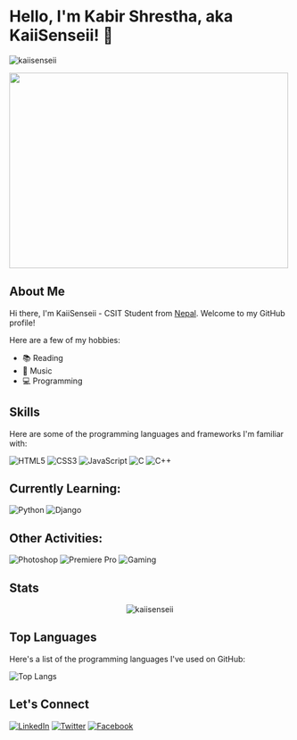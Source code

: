 # Hello, I'm Kabir Shrestha, aka KaiiSenseii! 👋
<p align="left"> <img src="https://komarev.com/ghpvc/?username=kaiisenseii&label=Profile%20views&color=0e75b6&style=flat" alt="kaiisenseii" /> </p>

<img src="https://media.giphy.com/media/SWoXEoE1lA0uSQcF1h/giphy.gif" width="500" height="350">

## About Me

Hi there, I'm KaiiSenseii - CSIT Student from [Nepal](https://www.google.com/search?q=nepal). Welcome to my GitHub profile!

Here are a few of my hobbies:


- 📚 Reading
- 🎼 Music
- 💻 Programming

## Skills

Here are some of the programming languages and frameworks I'm familiar with:

![HTML5](https://img.shields.io/badge/HTML5-E34F26?style=for-the-badge&logo=html5&logoColor=white)
![CSS3](https://img.shields.io/badge/CSS3-1572B6?style=for-the-badge&logo=css3&logoColor=white)
![JavaScript](https://img.shields.io/badge/JavaScript-F7DF1E?style=for-the-badge&logo=javascript&logoColor=black)
![C](https://img.shields.io/badge/C-00599C?style=for-the-badge&logo=c&logoColor=white)
![C++](https://img.shields.io/badge/C%2B%2B-00599C?style=for-the-badge&logo=c%2B%2B&logoColor=white)

## Currently Learning:

![Python](https://img.shields.io/badge/Python-3776AB?style=for-the-badge&logo=python&logoColor=white)
![Django](https://img.shields.io/badge/Django-092E20?style=for-the-badge&logo=django&logoColor=white)

## Other Activities:

![Photoshop](https://img.shields.io/badge/Photoshop-31A8FF?style=for-the-badge&logo=Adobe-Photoshop&logoColor=white)
![Premiere Pro](https://img.shields.io/badge/Premiere%20Pro-EA77FF?style=for-the-badge&logo=Adobe-Premiere-Pro&logoColor=white)
![Gaming](https://img.shields.io/badge/Gaming-ED1C24?style=for-the-badge&logo=playstation&logoColor=white)

## Stats
<p align="center">
    <img src="https://github-readme-streak-stats.herokuapp.com/?user=kaiisenseii&theme=tokyonight" alt="kaiisenseii" />
</p>

## Top Languages
Here's a list of the programming languages I've used on GitHub:

![Top Langs](https://github-readme-stats.vercel.app/api/top-langs/?username=kaiisenseii&layout=compact&theme=radical)

## Let's Connect

[![LinkedIn](https://img.shields.io/badge/LinkedIn-blue?style=flat-square&logo=linkedin&labelColor=blue)](https://www.linkedin.com/in/kabir-shrestha-876760166/)
[![Twitter](https://img.shields.io/badge/Twitter-blue?style=flat-square&logo=twitter&labelColor=blue)](https://twitter.com/kaiisenseii)
[![Facebook](https://img.shields.io/badge/Facebook-blue?style=flat-square&logo=facebook&labelColor=blue)](https://www.facebook.com/kaiisenseii/)
